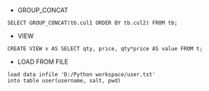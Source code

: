 - GROUP_CONCAT
```mysql
SELECT GROUP_CONCAT(tb.col1 ORDER BY tb.col2) FROM tb;
```

- VIEW
```mysql
CREATE VIEW v AS SELECT qty, price, qty*price AS value FROM t;
```

- LOAD FROM FILE
```mysql
load data infile 'D:/Python workspace/user.txt' 
into table user(username, salt, pwd)
```